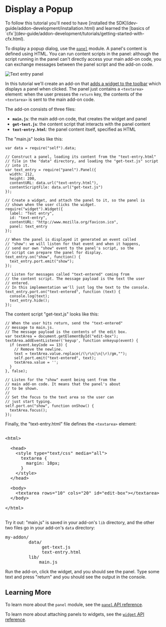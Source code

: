 <!-- This Source Code Form is subject to the terms of the Mozilla Public
   - License, v. 2.0. If a copy of the MPL was not distributed with this
   - file, You can obtain one at http://mozilla.org/MPL/2.0/. -->

# Display a Popup #

<span class="aside">
To follow this tutorial you'll need to have
[installed the SDK](dev-guide/addon-development/installation.html)
and learned the
[basics of `cfx`](dev-guide/addon-development/tutorials/getting-started-with-cfx.html).
</span>

To display a popup dialog, use the
[`panel`](packages/addon-kit/panel.html) module. A panel's content is
defined using HTML. You can run content scripts in the panel: although the
script running in the panel can't directly access your main add-on code,
you can exchange messages between the panel script and the add-on code.

<img class="image-right" src="static-files/media/screenshots/text-entry-panel.png"
alt="Text entry panel">

In this tutorial we'll create an add-on that
[adds a widget to the toolbar](dev-guide/addon-development/tutorials/adding-toolbar-button.html)
which displays a panel when clicked. The panel just contains a
`<textarea>` element: when the user presses the `return` key, the contents
of the `<textarea>` is sent to the main add-on code.

The add-on consists of three files:

* **`main.js`**: the main add-on code, that creates the widget and panel
* **`get-text.js`**: the content script that interacts with the panel content
* **`text-entry.html`**: the panel content itself, specified as HTML

<div style="clear:both"></div>

The "main.js" looks like this:

    var data = require("self").data;

    // Construct a panel, loading its content from the "text-entry.html"
    // file in the "data" directory, and loading the "get-text.js" script
    // into it.
    var text_entry = require("panel").Panel({
      width: 212,
      height: 200,
      contentURL: data.url("text-entry.html"),
      contentScriptFile: data.url("get-text.js")
    });

    // Create a widget, and attach the panel to it, so the panel is
    // shown when the user clicks the widget.
    require("widget").Widget({
      label: "Text entry",
      id: "text-entry",
      contentURL: "http://www.mozilla.org/favicon.ico",
      panel: text_entry
    });

    // When the panel is displayed it generated an event called
    // "show": we will listen for that event and when it happens,
    // send our own "show" event to the panel's script, so the
    // script can prepare the panel for display.
    text_entry.on("show", function() {
      text_entry.port.emit("show");
    });

    // Listen for messages called "text-entered" coming from
    // the content script. The message payload is the text the user
    // entered.
    // In this implementation we'll just log the text to the console.
    text_entry.port.on("text-entered", function (text) {
      console.log(text);
      text_entry.hide();
    });

The content script "get-text.js" looks like this:

    // When the user hits return, send the "text-entered"
    // message to main.js.
    // The message payload is the contents of the edit box.
    var textArea = document.getElementById("edit-box");
    textArea.addEventListener('keyup', function onkeyup(event) {
      if (event.keyCode == 13) {
        // Remove the newline.
        text = textArea.value.replace(/(\r\n|\n|\r)/gm,"");
        self.port.emit("text-entered", text);
        textArea.value = '';
      }
    }, false);

    // Listen for the "show" event being sent from the
    // main add-on code. It means that the panel's about
    // to be shown.
    //
    // Set the focus to the text area so the user can
    // just start typing.
    self.port.on("show", function onShow() {
      textArea.focus();
    });

Finally, the "text-entry.html" file defines the `<textarea>` element:

<pre class="brush: html">

&lt;html&gt;

  &lt;head&gt;
    &lt;style type="text/css" media="all"&gt;
      textarea {
        margin: 10px;
      }
    &lt;/style&gt;
  &lt;/head&gt;

  &lt;body&gt;
    &lt;textarea rows="10" cols="20" id="edit-box">&lt;/textarea&gt;
  &lt;/body&gt;

&lt;/html&gt;

</pre>

Try it out: "main.js" is saved in your add-on's `lib` directory,
and the other two files go in your add-on's `data` directory:

<pre>
my-addon/
         data/
              get-text.js
              text-entry.html
         lib/
             main.js
</pre>

Run the add-on, click the widget, and you should see the panel.
Type some text and press "return" and you should see the output
in the console.

## Learning More ##

To learn more about the `panel` module, see the
[`panel` API reference](packages/addon-kit/panel.html).

To learn more about attaching panels to widgets, see the
[`widget` API reference](packages/addon-kit/widget.html).
